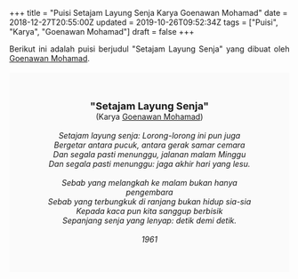 +++
title = "Puisi Setajam Layung Senja Karya Goenawan Mohamad"
date = 2018-12-27T20:55:00Z
updated = 2019-10-26T09:52:34Z
tags = ["Puisi", "Karya", "Goenawan Mohamad"]
draft = false
+++

<div dir="ltr" style="text-align: left;" trbidi="on"><div style="text-align: justify;">Berikut ini adalah puisi berjudul "Setajam Layung Senja" yang dibuat oleh <a href="https://ensiklopedia.kemdikbud.go.id/sastra/artikel/Goenawan_Mohamad" target="_blank">Goenawan Mohamad</a>. </div><br /><div style="background: #FAFAFA; font-size: 14px; height: auto; margin: 0 auto; padding: 50px; text-align: center; width: auto;"><span style="font-size: 18px;"><b>"Setajam Layung Senja"</b></span><br />(Karya <a href="https://www.sekata.web.id/tags/goenawan-mohamad" target="_blank">Goenawan Mohamad</a>) <br /><br /><i>Setajam layung senja: Lorong-lorong ini pun juga</i><br /><i>Bergetar antara pucuk, antara gerak samar cemara</i><br /><i>Dan segala pasti menunggu, jalanan malam Minggu</i><br /><i>Dan segala pasti menunggu: jaga akhir hari yang lesu.</i><br /><br /><i>Sebab yang melangkah ke malam bukan hanya pengembara</i><br /><i>Sebab yang terbungkuk di ranjang bukan hidup sia-sia</i><br /><i>Kepada kaca pun kita sanggup berbisik</i><br /><i>Sepanjang senja yang lenyap: detik demi detik.</i><br /><br /><i>1961</i> </div></div>
